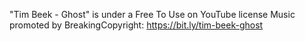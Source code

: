 "Tim Beek - Ghost" is under a Free To Use on YouTube license
Music promoted by BreakingCopyright: https://bit.ly/tim-beek-ghost